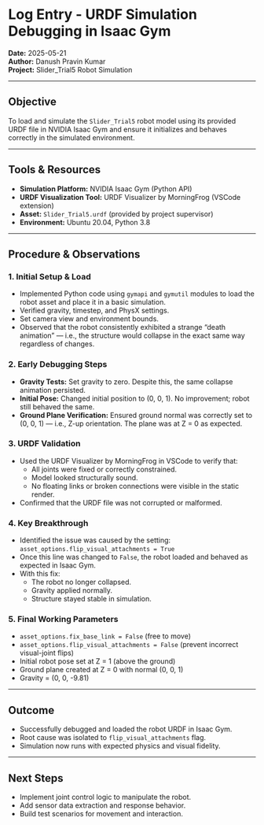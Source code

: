 
# Log Entry - URDF Simulation Debugging in Isaac Gym
**Date:** 2025-05-21  
**Author:** Danush Pravin Kumar  
**Project:** Slider_Trial5 Robot Simulation  

---

## Objective
To load and simulate the `Slider_Trial5` robot model using its provided URDF file in NVIDIA Isaac Gym and ensure it initializes and behaves correctly in the simulated environment.

---

## Tools & Resources
- **Simulation Platform:** NVIDIA Isaac Gym (Python API)  
- **URDF Visualization Tool:** URDF Visualizer by MorningFrog (VSCode extension)  
- **Asset:** `Slider_Trial5.urdf` (provided by project supervisor)  
- **Environment:** Ubuntu 20.04, Python 3.8

---

## Procedure & Observations

### 1. Initial Setup & Load
- Implemented Python code using `gymapi` and `gymutil` modules to load the robot asset and place it in a basic simulation.
- Verified gravity, timestep, and PhysX settings.
- Set camera view and environment bounds.
- Observed that the robot consistently exhibited a strange “death animation” — i.e., the structure would collapse in the exact same way regardless of changes.

### 2. Early Debugging Steps
- **Gravity Tests:** Set gravity to zero. Despite this, the same collapse animation persisted.
- **Initial Pose:** Changed initial position to (0, 0, 1). No improvement; robot still behaved the same.
- **Ground Plane Verification:** Ensured ground normal was correctly set to (0, 0, 1) — i.e., Z-up orientation. The plane was at Z = 0 as expected.

### 3. URDF Validation
- Used the URDF Visualizer by MorningFrog in VSCode to verify that:
  - All joints were fixed or correctly constrained.
  - Model looked structurally sound.
  - No floating links or broken connections were visible in the static render.
- Confirmed that the URDF file was not corrupted or malformed.

### 4. Key Breakthrough
- Identified the issue was caused by the setting:  
  `asset_options.flip_visual_attachments = True`
- Once this line was changed to `False`, the robot loaded and behaved as expected in Isaac Gym.
- With this fix:
  - The robot no longer collapsed.
  - Gravity applied normally.
  - Structure stayed stable in simulation.

### 5. Final Working Parameters
- `asset_options.fix_base_link = False` (free to move)  
- `asset_options.flip_visual_attachments = False` (prevent incorrect visual-joint flips)  
- Initial robot pose set at Z = 1 (above the ground)  
- Ground plane created at Z = 0 with normal (0, 0, 1)  
- Gravity = (0, 0, -9.81)

---

## Outcome
- Successfully debugged and loaded the robot URDF in Isaac Gym.
- Root cause was isolated to `flip_visual_attachments` flag.
- Simulation now runs with expected physics and visual fidelity.

---

## Next Steps
- Implement joint control logic to manipulate the robot.
- Add sensor data extraction and response behavior.
- Build test scenarios for movement and interaction.
